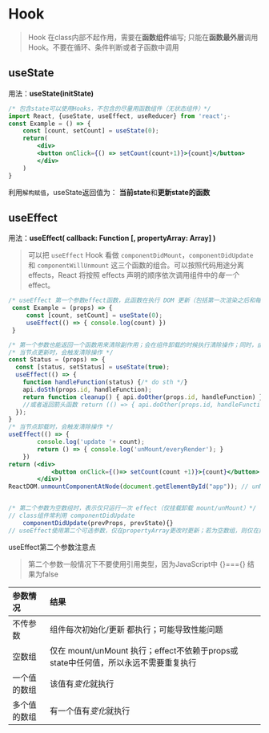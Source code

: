 # Hook

> Hook 在class内部不起作用，需要在**函数组件**编写;
> 只能在**函数最外层**调用 Hook。不要在循环、条件判断或者子函数中调用

## useState

用法：**useState(initState)**

```jsx
/* 包含state可以使用Hooks，不包含的尽量用函数组件（无状态组件）*/
import React, {useState, useEffect, useReducer} from 'react';-
const Example = () => {
    const [count, setCount] = useState(0);
    return(
        <div>
        <button onClick={() => setCount(count+1)}>{count}</button>
        </div>
    )
}
```

利用`解构赋值`，useState返回值为： **当前state**和**更新state的函数**

## useEffect

用法：**useEffect( callback: Function [, propertyArray: Array] )**

> 可以把 `useEffect` Hook 看做 `componentDidMount`，`componentDidUpdate` 和 `componentWillUnmount` 这三个函数的组合。可以按照代码用途分离effects，React 将按照 effects 声明的顺序依次调用组件中的*每一个* effect。

```jsx
/* useEffect 第一个参数effect函数，此函数在执行 DOM 更新（包括第一次渲染之后和每次更新 即mount/update）之后会被调用；*/
 const Example = (props) => {
     const [count, setCount] = useState(0);
     useEffect(() => { console.log(count) })
 }

/* 第一个参数也能返回一个函数用来清除副作用；会在组件卸载的时候执行清除操作；同时，由于副作用函数默认每次渲染执行，所以每次更新后，调用副作用函数前也会执行清除操作*/
/* 当节点更新时，会触发清除操作 */
const Status = (props) => {
  const [status, setStatus] = useState(true);
  useEffect(() => {
    function handleFunction(status) {/* do sth */}
    api.doSth(props.id, handleFunction);
    return function cleanup() { api.doOther(props.id, handleFunction) }
    //或者返回箭头函数 return (() => { api.doOther(props.id, handleFunction) })
  });
}
/* 当节点卸载时，会触发清除操作 */
useEffect(() => { 
        console.log('update '+ count); 
        return () => { console.log('unMount/everyRender'); }
    })
return (<div>
            <button onClick={()=> setCount(count +1)}>{count}</button>   {/*unMount/everyRender*/}
        </div>)
ReactDOM.unmountComponentAtNode(document.getElementById("app")); // unMount/everyRender


/* 第二个参数为空数组时，表示仅只运行一次 effect（仅挂载卸载 mount/unMount）*/
// class组件常利用 componentDidUpdate
    componentDidUpdate(prevProps, prevState){}
// useEffect使用第二个可选参数，仅在propertyArray更改时更新；若为空数组，则仅在挂载和卸载时运行

```

useEffect第二个参数注意点
> 第二个参数一般情况下不要使用引用类型，因为JavaScript中 {}==={} 结果为false

| 参数情况     | 结果                                                                                |
| :----------- | :---------------------------------------------------------------------------------- |
| 不传参数     | 组件每次初始化/更新 都执行；可能导致性能问题                                        |
| 空数组       | 仅在 mount/unMount 执行；effect不依赖于props或state中任何值，所以永远不需要重复执行 |
| 一个值的数组 | 该值有*变化*就执行                                                                  |
| 多个值的数组 | 有一个值有*变化*就执行                                                              |